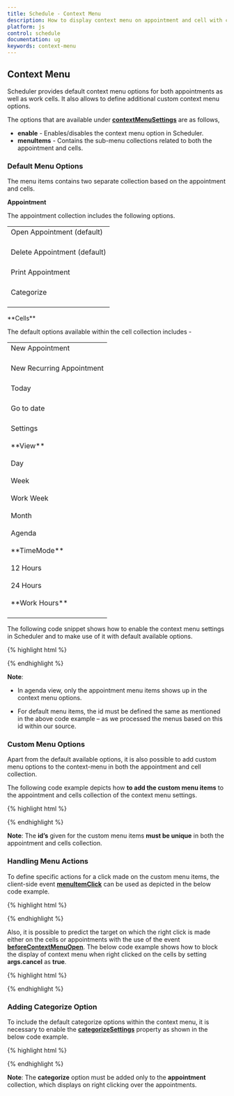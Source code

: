 ```yaml
---
title: Schedule - Context Menu	
description: How to display context menu on appointment and cell with customization
platform: js
control: schedule
documentation: ug
keywords: context-menu
---
```

## Context Menu

Scheduler provides default context menu options for both appointments as well as work cells. It also allows to define additional custom context menu options.

The options that are available under **[contextMenuSettings](http://help.syncfusion.com/js/api/ejschedule#members:contextmenusettings "")** are as follows,

* **enable** - Enables/disables the context menu option in Scheduler.
* **menuItems** - Contains the sub-menu collections related to both the appointment and cells.

### Default Menu Options


The menu items contains two separate collection based on the appointment and cells. 

**Appointment**

The appointment collection includes the following options. 

<table>
<tr>
<td>
Open Appointment (default)<br/><br/></td></tr>
<tr>
<td>
Delete Appointment (default)<br/><br/></td></tr>
<tr>
<td>
Print Appointment<br/><br/></td></tr>
<tr>
<td>
Categorize<br/><br/></td></tr>
</table>
**Cells**

The default options available within the cell collection includes - 

<table>
<tr>
<td>
New Appointment<br/><br/></td></tr>
<tr>
<td>
New Recurring Appointment<br/><br/></td></tr>
<tr>
<td>
Today<br/><br/></td></tr>
<tr>
<td>
Go to date<br/><br/></td></tr>
<tr>
<td>
Settings<br/><br/>**View**<br/><br/>Day<br/><br/>Week<br/><br/>Work Week<br/><br/>Month<br/><br/>Agenda<br/><br/>**TimeMode**<br/><br/>12 Hours<br/><br/>24 Hours<br/><br/>**Work Hours**<br/><br/></td></tr>
</table>
The following code snippet shows how to enable the context menu settings in Scheduler and to make use of it with default available options. 

{% highlight html %}


<div id="Schedule1"></div>



<script type="text/javascript">

$(function () {

$("#Schedule1").ejSchedule({

currentDate: new Date(2015, 11, 2),

contextMenuSettings: {

enable: true,

menuItems: {

appointment: [

{ id: "open", text: "Open Appointment" },

{ id: "delete", text: "Delete Appointment" }

],

cells: [

{ id: "new", text: "New Appointment" },

{ id: "recurrence", text: "New Recurring Appointment" },

{ id: "today", text: "Today" },

{ id: "gotodate", text: "Go to date" },

{ id: "settings", text: "Settings" },

{ id: "view", text: "View", parentId: "settings" },

{ id: "timemode", text: "TimeMode", parentId: "settings" },

{ id: "view_Day", text: "Day", parentId: "view" },

{ id: "view_Week", text: "Week", parentId: "view" },

{ id: "view_Workweek", text: "Workweek", parentId: "view" },

{ id: "view_Month", text: "Month", parentId: "view" },

{ id: "timemode_Hour12", text: "12 Hours", parentId: "timemode" },

{ id: "timemode_Hour24", text: "24 Hours", parentId: "timemode" },

{ id: "businesshours", text: "Business Hours", parentId: "settings" }

]

}

},

appointmentSettings: {

dataSource: [{

Id: 100,

Subject: "Research on Sky Miracles",

StartTime: new Date(2015, 11, 2, 9, 00),

EndTime: new Date(2015, 11, 2, 10, 30)

}]

}

});

});

</script>



{% endhighlight %}

**Note**:

* In agenda view, only the appointment menu items shows up in the context menu options.

* For default menu items, the id must be defined the same as mentioned in the above code example – as we processed the menus based on this id within our source.
### Custom Menu Options


Apart from the default available options, it is also possible to add custom menu options to the context-menu in both the appointment and cell collection.

The following code example depicts how **to add the custom menu items** to the appointment and cells collection of the context menu settings.

{% highlight html %}


<div id="Schedule1"></div>



<script type="text/javascript">

$(function () {

$("#Schedule1").ejSchedule({

currentDate: new Date(2015, 11, 2),

contextMenuSettings: {

enable: true,

menuItems: {

appointment: [

{ id: "open", text: "Open Appointment" },

{ id: "delete", text: "Delete Appointment" }

{ id: "option1", text: "User Option 1" }],

cells: [

{ id: "celloption1", text: "Custom Option 1" }]

}

},

appointmentSettings: {

dataSource: [{

Id: 100,

Subject: "Research on Sky Miracles",

StartTime: new Date(2015, 11, 2, 9, 00),

EndTime: new Date(2015, 11, 2, 10, 30)

}]

}

});

});

</script>



{% endhighlight %}

**Note**: The **id’s** given for the custom menu items **must be unique** in both the appointment and cells collection. 

### Handling Menu Actions

To define specific actions for a click made on the custom menu items, the client-side event **[menuItemClick](http://help.syncfusion.com/js/api/ejschedule#events:menuitemclick "")** can be used as depicted in the below code example.

{% highlight html %}


<div id="Schedule1"></div>



<script type="text/javascript">

$(function () {

$("#Schedule1").ejSchedule({

currentDate: new Date(2015, 11, 2),

contextMenuSettings: {

enable: true,

menuItems: {

appointment: [

{ id: "open", text: "Open Appointment" },

{ id: "delete", text: "Delete Appointment" },

{ id: "option1", text: "User Option 1" }]

}

},

appointmentSettings: {

dataSource: [{

Id: 100,

Subject: "Research on Sky Miracles",

StartTime: new Date(2015, 11, 2, 9, 00),

EndTime: new Date(2015, 11, 2, 10, 30)

}]

},

menuItemClick: function (args) {

//args.events contains information of the clicked menu item.

if (args.events.ID == "option1")

alert("Custom menu clicked");

}

});

});

</script>



{% endhighlight %}



Also, it is possible to predict the target on which the right click is made either on the cells or appointments with the use of the event **[beforeContextMenuOpen](http://help.syncfusion.com/js/api/ejschedule#events:beforecontextmenuopen "")**. The below code example shows how to block the display of context menu when right clicked on the cells by setting **args.cancel** as **true**.

{% highlight html %}


<div id="Schedule1"></div>



<script type="text/javascript">

$(function () {

$("#Schedule1").ejSchedule({

currentDate: new Date(2015, 11, 2),

contextMenuSettings: {

enable: true,

menuItems: {

appointment: [

{ id: "open", text: "Open Appointment" },

{ id: "delete", text: "Delete Appointment" },

{ id: "option1", text: "User Option 1" }]

}

},

appointmentSettings: {

dataSource: [{

Id: 100,

Subject: "Research on Sky Miracles",

StartTime: new Date(2015, 11, 2, 9, 00),

EndTime: new Date(2015, 11, 2, 10, 30)

}]

},

beforeContextMenuOpen: function (args) {

//args.target –target information to depict either cell/appointment

if ($(args.target.target).hasClass("e-workcells,e-monthcells"))

args.cancel = true;

}

});

});

</script>



{% endhighlight %}

### Adding Categorize Option

To include the default categorize options within the context menu, it is necessary to enable the **[categorizeSettings](http://help.syncfusion.com/js/api/ejschedule#members:categorizesettings "")** property as shown in the below code example.

{% highlight html %}


<div id="Schedule1"></div>



<script type="text/javascript">

$(function () {

$("#Schedule1").ejSchedule({

currentDate: new Date(2015, 11, 2),

contextMenuSettings: {

enable: true,

menuItems: {

appointment: [

{ id: "open", text: "Open Appointment" },

{ id: "delete", text: "Delete Appointment" },

{ id: "categorize", text: "Categorize" }],

}

},

categorizeSettings: { enable: true },

appointmentSettings: {

dataSource: [{

Id: 100,

Subject: "Research on Sky Miracles",

StartTime: new Date(2015, 11, 2, 9, 00),

EndTime: new Date(2015, 11, 2, 10, 30)

}]

}

});

});

</script>



{% endhighlight %}

**Note**: The **categorize** option must be added only to the **appointment** collection, which displays on right clicking over the appointments.


